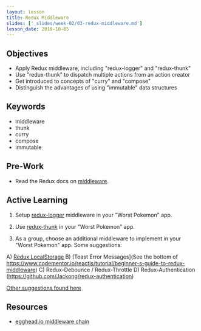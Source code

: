 ```yaml
---
layout: lesson
title: Redux Middleware
slides: ['_slides/week-02/03-redux-middleware.md']
lesson_date: 2016-10-05
---
```


## Objectives

- Apply Redux middleware, including "redux-logger" and "redux-thunk"
- Use "redux-thunk" to dispatch multiple actions from an action creator
- Get introduced to concepts of "curry" and "compose"
- Distinguish the advantages of using "immutable" data structures

## Keywords

- middleware
- thunk
- curry
- compose
- immutable

## Pre-Work

- Read the Redux docs on [middleware](http://redux.js.org/docs/advanced/Middleware.html).

## Active Learning

1. Setup [redux-logger](https://github.com/evgenyrodionov/redux-logger) middleware in your "Worst Pokemon" app.

2. Use [redux-thunk](https://github.com/gaearon/redux-thunk) in your "Worst Pokemon" app.

3. As a group, choose an additional middleware to implement in your "Worst Pokemon" app. Some suggestions:

  A) [Redux LocalStorage](https://github.com/elgerlambert/redux-localstorage)
  B) [Toast Error Messages](See the bottom of https://www.codementor.io/reactjs/tutorial/beginner-s-guide-to-redux-middleware)
  C) Redux-Debounce / Redux-Throttle
  D) Redux-Authentication (https://github.com/Jackong/redux-authentication)

[Other suggestions found here](https://github.com/xgrommx/awesome-redux#react---a-javascript-library-for-building-user-interfaces)

## Resources

- [egghead.io middleware chain](https://egghead.io/lessons/javascript-redux-the-middleware-chain?course=building-react-applications-with-idiomatic-redux)
